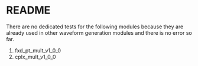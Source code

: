 # README

There are no dedicated tests for the following modules because they are already used in other waveform generation modules and there is no error so far.

1. fxd_pt_mult_v1_0_0
2. cplx_mult_v1_0_0
